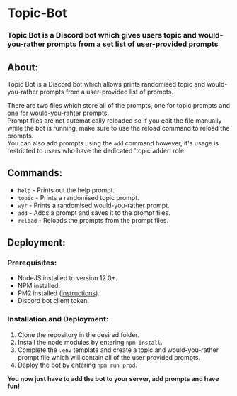 # Topic-Bot

### Topic Bot is a Discord bot which gives users topic and would-you-rather prompts from a set list of user-provided prompts


## About:

Topic Bot is a Discord bot which allows prints randomised topic and would-you-rather prompts from a user-provided list of prompts.  

There are two files which store all of the prompts, one for topic prompts and one for would-you-rahter prompts.  
Prompt files are not automatically reloaded so if you edit the file manually while the bot is running, make sure to use the reload command to reload the prompts.  
You can also add prompts using the `add` command however, it's usage is restricted to users who have the dedicated 'topic adder' role.

## Commands:

- `help` - Prints out the help prompt.
- `topic` - Prints a randomised topic prompt.
- `wyr` - Prints a randomised would-you-rather prompt.
- `add` - Adds a prompt and saves it to the prompt files.
- `reload` - Reloads the prompts from the prompt files.

## Deployment:

### Prerequisites: 
- NodeJS installed to version 12.0+.
- NPM installed.
- PM2 installed ([instructions](https://pm2.keymetrics.io/docs/usage/quick-start/)).
- Discord bot client token.

### Installation and Deployment:
1. Clone the repository in the desired folder.
2. Install the node modules by entering `npm install`.
3. Complete the `.env` template and create a topic and would-you-rather prompt file which will contain all of the user provided prompts.
4. Deploy the bot by entering `npm run prod`.

**You now just have to add the bot to your server, add prompts and have fun!**